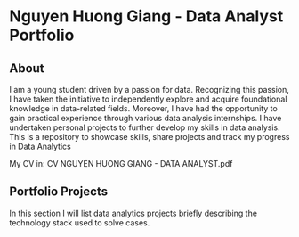 # Nguyen Huong Giang - Data Analyst Portfolio
## About
I am a young student driven by a passion for data. Recognizing this passion, I have taken the initiative to independently explore and acquire foundational knowledge in data-related fields. Moreover, I have had the opportunity to gain practical experience through various data analysis internships. 
I have undertaken personal projects to further develop my skills in data analysis. This is a repository to showcase skills, share projects and track my progress in Data Analytics

My CV in: CV NGUYEN HUONG GIANG - DATA ANALYST.pdf 

## Portfolio Projects
In this section I will list data analytics projects briefly describing the technology stack used to solve cases.
